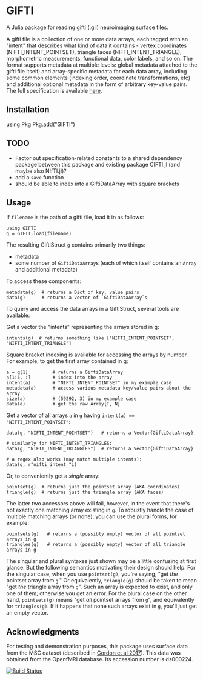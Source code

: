 # GIFTI

A Julia package for reading gifti (.gii) neuroimaging surface files.

A gifti file is a collection of one or more data arrays, each tagged with an "intent" that describes what kind of data it contains - vertex coordinates (NIFTI_INTENT_POINTSET), triangle faces (NIFTI_INTENT_TRIANGLE), morphometric measurements, functional data, color labels, and so on. The format supports metadata at multiple levels: global metadata attached to the gifti file itself; and array-specific metadata for each data array, including some common elements (indexing order, coordinate transformations, etc) and additional optional metadata in the form of arbitrary key-value pairs. The full specification is available [here](https://www.nitrc.org/projects/gifti/).

## Installation
using Pkg
Pkg.add("GIFTI")
  
## TODO
- Factor out specification-related constants to a shared dependency package between this package and existing package CIFTI.jl (and maybe also NIfTI.jl)?
- add a `save` function
- should be able to index into a GiftiDataArray with square brackets


## Usage
If `filename` is the path of a gifti file, load it in as follows:
```
using GIFTI
g = GIFTI.load(filename)
```

The resulting GiftiStruct `g` contains primarily two things:
- metadata
- some number of `GiftiDataArray`s (each of which itself contains an `Array` and additional metadata)

To access these components:
```
metadata(g)  # returns a Dict of key, value pairs
data(g)      # returns a Vector of `GiftiDataArray`s
```

To query and access the data arrays in a GiftiStruct, several tools are available:

Get a vector the "intents" representing the arrays stored in g:
```
intents(g)  # returns something like ["NIFTI_INTENT_POINTSET", "NIFTI_INTENT_TRIANGLE"]
```

Square bracket indexing is available for accessing the arrays by number. For example, to get the first array contained in g:
```
a = g[1]         # returns a GiftiDataArray
a[1:5, :]        # index into the array
intent(a)        # "NIFTI_INTENT_POINTSET" in my example case
metadata(a)      # access various metadata key/value pairs about the array
size(a)          # (59292, 3) in my example case
data(a)          # get the raw Array{T, N}
```

Get a vector of all arrays `a` in `g` having `intent(a) == "NIFTI_INTENT_POINTSET"`:
```
data(g, "NIFTI_INTENT_POINTSET")   # returns a Vector{GiftiDataArray}

# similarly for NIFTI_INTENT_TRIANGLES:
data(g, "NIFTI_INTENT_TRIANGLES")  # returns a Vector{GiftiDataArray}

# a regex also works (may match multiple intents):
data(g, r"nifti_intent_"i)
```

Or, to conveniently get a _single_ array:
```
pointset(g)  # returns just the pointset array (AKA coordinates)
triangle(g)  # returns just the triangle array (AKA faces)
```

The latter two accessors above will fail, however, in the event that there's not exactly one matching array existing in `g`. To robustly handle the case of multiple matching arrays (or none), you can use the plural forms, for example:
```
pointsets(g)   # returns a (possibly empty) vector of all pointset arrays in g
triangles(g)   # returns a (possibly empty) vector of all triangle arrays in g
```

The singular and plural syntaxes just shown may be a little confusing at first glance. But the following semantics motivating their design should help. For the singular case, when you use `pointset(g)`, you're saying, "get _the_ pointset array from `g`." Or equivalently, `triangle(g)` should be taken to mean "get _the_ triangle array from `g`". Such an array is expected to exist, and only one of them; otherwise you get an error. For the plural case on the other hand, `pointsets(g)` means "get _all_ pointset arrays from `g`", and equivalently for `triangles(g)`. If it happens that none such arrays exist in `g`, you'll just get an empty vector.

## Acknowledgments
For testing and demonstration purposes, this package uses surface data from the MSC dataset (described in [Gordon et al 2017](https://www.cell.com/neuron/fulltext/S0896-6273(17)30613-X)). This data was obtained from the OpenfMRI database. Its accession number is ds000224. 

[![Build Status](https://github.com/myersm0/GIFTI.jl/actions/workflows/CI.yml/badge.svg?branch=main)](https://github.com/myersm0/GIFTI.jl/actions/workflows/CI.yml?query=branch%3Amain)

